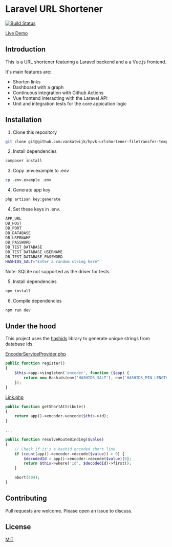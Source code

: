 # Laravel URL Shortener

[![Build Status](https://github.com/eacdev/laravel-url-shortener/workflows/CI/badge.svg)](https://github.com/eacdev/laravel-url-shortener/actions)

[Live Demo](http://138.197.164.139/)

## Introduction
This is a URL shortener featuring a Laravel backend and a a Vue.js frontend.

It's main features are:
* Shorten links
* Dashboard with a graph
* Continuous integration with Github Actions
* Vue frontend interacting with the Laravel API
* Unit and integration tests for the core appication logic

## Installation

1. Clone this repository
```bash
git clone git@github.com:vankatwijk/hpvk-urlshortener-filetransfer-tempemail-laravel-vue.git
```

2. Install dependencies
```bash
composer install
```

3. Copy .env.example to .env
```bash
cp .env.example .env
```

4. Generate app key
```bash
php artisan key:generate
```

4. Set these keys in .env.
```bash
APP_URL
DB_HOST
DB_PORT
DB_DATABASE
DB_USERNAME
DB_PASSWORD
DB_TEST_DATABASE
DB_TEST_DATABASE_USERNAME
DB_TEST_DATABASE_PASSWORD
HASHIDS_SALT="Enter a random string here"
```
Note: SQLite not supported as the driver for tests.
 
5. Install dependencies
```bash
npm install
```

6. Compile dependencies
```bash
npm run dev
```

## Under the hood

This project uses the [hashids](https://github.com/vinkla/hashids)
library to generate unique strings from database ids.

[EncoderServiceProvider.php](https://github.com/eacdev/laravel-url-shortener/blob/master/app/Providers/EncoderServiceProvider.php)
```php
public function register()
{
    $this->app->singleton('encoder', function ($app) {
        return new Hashids(env('HASHIDS_SALT'), env('HASHIDS_MIN_LENGTH'));
    });
}
```

[Link.php](https://github.com/eacdev/laravel-url-shortener/blob/master/app/Link.php#L28)
```php
public function getShortAttribute()
{
    return app()->encoder->encode($this->id);
}

...

public function resolveRouteBinding($value)
{
    // Check if it's a hashid encoded short link
    if (count(app()->encoder->decode($value)) > 0) {
        $decodedId = app()->encoder->decode($value)[0];
        return $this->where('id', $decodedId)->first();
    }

    abort(404);
}
```

## Contributing
Pull requests are welcome. Please open an issue to discuss.

## License
[MIT](https://choosealicense.com/licenses/mit/)
